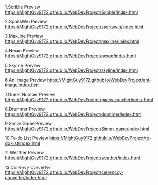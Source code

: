 1.Scriblle Preview
https://MightGuy9172.github.io/WebDevProject/Sribble/index.html

2.SportsWin Preview
https://MightGuy9172.github.io/WebDevProject/sportswin/index.html

3.MaxLine Preview
https://MightGuy9172.github.io/WebDevProject/maxline/index.html

4.Nexon Preview
https://MightGuy9172.github.io/WebDevProject/nexon/index.html

5.Skyline Preview
https://MightGuy9172.github.io/WebDevProject/skyline/index.html

6.Ani image Preview
https://MightGuy9172.github.io/WebDevProject/ani-image/index.html

7.Guess Number Preview
https://MightGuy9172.github.io/WebDevProject/guess-number/index.html

8.Drummer Preview
https://MightGuy9172.github.io/WebDevProject/drummer/index.html

9.Simon Game Preview
https://MightGuy9172.github.io/WebDevProject/Simon-game/index.html

10.To-do List Preview
https://MightGuy9172.github.io/WebDevProject/to-do-list/index.html

11.Weather Preview
https://MightGuy9172.github.io/WebDevProject/weather/index.html

12.Currency Converter 
https://MightGuy9172.github.io/WebDevProject/currenccy-converter/index.html